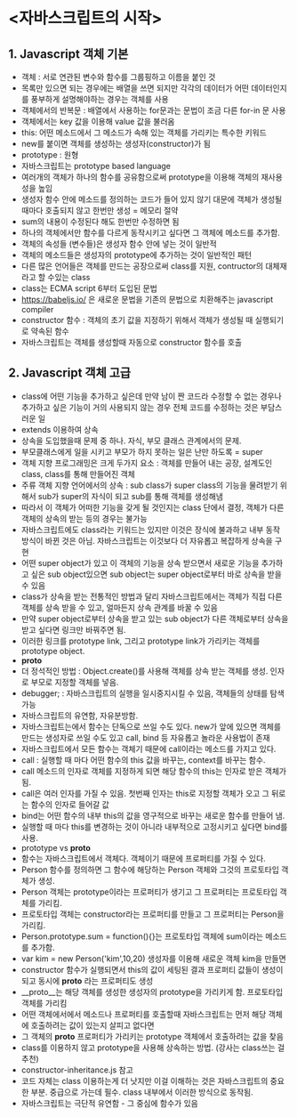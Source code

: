 # <자바스크립트의 시작>

## 1. Javascript 객체 기본

  - 객체 : 서로 연관된 변수와 함수를 그룹핑하고 이름을 붙인 것
  - 목록만 있으면 되는 경우에는 배열을 쓰면 되지만 각각의 데이터가 어떤 데이터인지를 풍부하게 설명해야하는 경우는 객체를 사용
  - 객체에서의 반복문 : 배열에서 사용하는 for문과는 문법이 조금 다른 for-in 문 사용
  - 객체에서는 key 값을 이용해 value 값을 불러옴
  - this: 어떤 메소드에서 그 메소드가 속해 있는 객체를 가리키는 특수한 키워드
  - new를 붙이면 객체를 생성하는 생성자(constructor)가 됨
  - prototype : 원형
  - 자바스크립트는 prototype based language
  - 여러개의 객체가 하나의 함수를 공유함으로써 prototype을 이용해 객체의 재사용성을 높임
  - 생성자 함수 안에 메소드를 정의하는 코드가 들어 있지 않기 대문에 객체가 생성될 때마다 호출되지 않고 한번만 생성 = 메모리 절약
  - sum의 내용이 수정된다 해도 한번만 수정하면 됨
  - 하나의 객체에서만 함수를 다르게 동작시키고 싶다면 그 객체에 메소드를 추가함.
  - 객체의 속성들 (변수들)은 생성자 함수 안에 넣는 것이 일반적
  - 객체의 메소드들은 생성자의 prototype에 추가하는 것이 일반적인 패턴
  - 다른 많은 언어들은 객체를 만드는 공장으로써 class를 지원, contructor의 대체재라고 할 수있는 class
  - class는 ECMA script 6부터 도입된 문법
  - https://babeljs.io/ 은 새로운 문법을 기존의 문법으로 치환해주는 javascript compiler
  - constructor 함수 : 객체의 초기 값을 지정하기 위해서 객체가 생성될 때 실행되기로 약속된 함수
  - 자바스크립트는 객체를 생성할때 자동으로 constructor 함수를 호출

## 2. Javascript 객체 고급

  - class에 어떤 기능을 추가하고 싶은데 만약 남이 짠 코드라 수정할 수 없는 경우나 추가하고 싶은 기능이 거의 사용되지 않는 경우 전체 코드를 수정하는 것은 부담스러운 일
  - extends 이용하여 상속
  - 상속을 도입했을때 문제 중 하나. 자식, 부모 클래스 관계에서의 문제.
  - 부모클래스에게 일을 시키고 부모가 하지 못하는 일은 난만 하도록 = super
  - 객체 지향 프로그래밍은 크게 두가지 요소 : 객체를 만들어 내는 공장, 설계도인 class, class를 통해 만들어진 객체
  - 주류 객체 지향 언어에서의 상속 : sub class가 super class의 기능을 물려받기 위해서 sub가 super의 자식이 되고 sub를 통해 객체를 생성해냄
  - 따라서 이 객체가 어떠한 기능을 갖게 될 것인지는 class 단에서 결정, 객체가 다른 객체의 상속의 받는 등의 경우는 불가능
  - 자바스크립트에도 class라는 키워드는 있지만 이것은 장식에 불과하고 내부 동작 방식이 바뀐 것은 아님. 자바스크립트는 이것보다 더 자유롭고 복잡하게 상속을 구현
  - 어떤 super object가 있고 이 객체의 기능을 상속 받으면서 새로운 기능을 추가하고 싶은 sub object있으면 sub object는 super object로부터 바로 상속을 받을 수 있음
  - class가 상속을 받는 전통적인 방법과 달리 자바스크립트에서는 객체가 직접 다른 객체를 상속 받을 수 있고, 얼마든지 상속 관계를 바꿀 수 있음
  - 만약 super object로부터 상속을 받고 있는 sub object가 다른 객체로부터 상속을 받고 싶다면 링크만 바꿔주면 됨. 
  - 이러한 링크를 prototype link, 그리고 prototype link가 가리키는 객체를 prototype object.
  - __proto__
  - 더 정석적인 방법 :  Object.create()를 사용해 객체를 상속 받는 객체를 생성. 인자로 부모로 지정할 객체를 넣음.
  - debugger; : 자바스크립트의 실행을 일시중지시킬 수 있음, 객체들의 상태를 탐색 가능
  - 자바스크립트의 유연함, 자유분방함.
  - 자바스크립트는에서 함수는 단독으로 쓰일 수도 있다. new가 앞에 있으면 객체를 만드는 생성자로 쓰일 수도 있고 call, bind  등 자유롭고 놀라운 사용법이 존재
  - 자바스크립트에서 모든 함수는 객체기 때문에 call이라는 메소드를 가지고 있다.
  - call : 실행할 때 마다 어떤 함수의 this 값을 바꾸는, context를 바꾸는 함수.
  - call 메소드의 인자로 객체를 지정하게 되면 해당 함수의 this는 인자로 받은 객체가 됨.
  - call은 여러 인자를 가질 수 있음. 첫번째 인자는 this로 지정할 객체가 오고 그 뒤로는 함수의 인자로 들어갈 값
  - bind는 어떤 함수의 내부 this의 값을 영구적으로 바꾸는 새로운 함수를 만들어 냄.
  - 실행할 때 마다 this를 변경하는 것이 아니라 내부적으로 고정시키고 싶다면 bind를 사용.
  - prototype vs __proto__
  - 함수는 자바스크립트에서 객체다. 객체이기 때문에 프로퍼티를 가질 수 있다. 
  - Person 함수를 정의하면 그 함수에 해당하는 Person 객체와 그것의 프로토타입 객체가 생성. 
  - Person 객체는 prototype이라는 프로퍼티가 생기고 그 프로퍼티는 프로토타입 객체를 가리킴.
  - 프로토타입 객체는 constructor라는 프로퍼티를 만들고 그 프로퍼티는 Person을 가리킴.
  - Person.prototype.sum = function(){}는 프로토타입 객체에 sum이라는 메소드를 추가함.
  - var kim = new Person('kim',10,20) 생성자를 이용해 새로운 객체 kim을 만들면
  - constructor 함수가 실행되면서 this의 값이 세팅된 결과 프로퍼티 값들이 생성이 되고 동시에 __proto__ 라는 프로퍼티도 생성
  - __proto__는 해당 객체를 생성한 생성자의 prototype을 가리키게 함. 프로토타입 객체를 가리킴
  - 어떤 객체에서에서 메소드나 프로퍼티를 호출할때 자바스크립트는 먼저 해당 객체에 호출하려는 값이 있는지 살피고 없다면
  - 그 객체의 __proto__ 프로퍼티가 가리키는 prototype 객체에서 호출하려는 값을 찾음
  - class를 이용하지 않고 prototype을 사용해 상속하는 방법. (강사는 class쓰는 걸 추천)
  - constructor-inheritance.js 참고
  - 코드 자체는 class 이용하는게 더 낫지만 이걸 이해하는 것은 자바스크립트의 중요한 부분. 중급으로 가는데 필수. class 내부에서 이러한 방식으로 동작됨.
  - 자바스크립트는 극단적 유연함 - 그 중심에 함수가 있음
